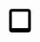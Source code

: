 <a href="https://github.com/Mummanajagadeesh" target="_blank">
    <span style="background-color:#000; padding:5px; border-radius:5px; display:inline-block;">
      <img src="https://raw.githubusercontent.com/Mummanajagadeesh/Mummanajagadeesh/7ab1fb806ea6d973e3f1b7c4016943fbfa941465/assets/bwicons/github.svg" alt="GitHub" width="30" height="30"/>
    </span>
  </a>